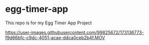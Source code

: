 # egg-timer-app
This repo is for my Egg Timer App Project 

https://user-images.githubusercontent.com/99825672/173136773-f9d66bfc-c9dc-4051-acae-ddca0ceb2b4f.MOV




